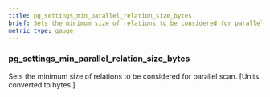 ```yaml
---
title: pg_settings_min_parallel_relation_size_bytes
brief: Sets the minimum size of relations to be considered for parallel scan. [Units converted to bytes.]
metric_type: gauge
---
```

### pg_settings_min_parallel_relation_size_bytes

Sets the minimum size of relations to be considered for parallel scan. [Units converted to bytes.]